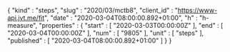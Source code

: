 {
  "kind" : "steps",
  "slug" : "2020/03/mctb8",
  "client_id" : "https://www-api.jvt.me/fit",
  "date" : "2020-03-04T08:00:00.892+01:00",
  "h" : "h-measure",
  "properties" : {
    "start" : [ "2020-03-03T00:00:00Z" ],
    "end" : [ "2020-03-04T00:00:00Z" ],
    "num" : [ "9805" ],
    "unit" : [ "steps" ],
    "published" : [ "2020-03-04T08:00:00.892+01:00" ]
  }
}
